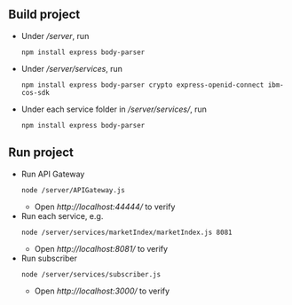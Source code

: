 ## Build project

* Under */server*, run
    ```
    npm install express body-parser
    ```
* Under */server/services*, run
    ```
    npm install express body-parser crypto express-openid-connect ibm-cos-sdk
    ```
* Under each service folder in */server/services/*, run
    ```
    npm install express body-parser
    ```


## Run project

* Run API Gateway
    ```
    node /server/APIGateway.js
    ```
    * Open *http://localhost:44444/* to verify
* Run each service, e.g.
    ```
    node /server/services/marketIndex/marketIndex.js 8081
    ```
    * Open *http://localhost:8081/* to verify
* Run subscriber
    ```
    node /server/services/subscriber.js
    ```
    * Open *http://localhost:3000/* to verify
